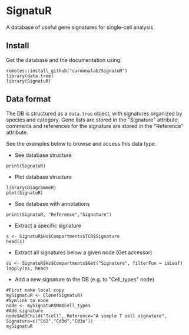 # SignatuR

A database of useful gene signatures for single-cell analysis


## Install
Get the database and the documentation using:
```
remotes::install_github("carmonalab/SignatuR")
library(data.tree)
library(SignatuR)
```

## Data format

The DB is structured as a `data.tree` object, with signatures organized by species and category.
Gene lists are stored in the "Signature" attribute, comments and references for the signature are stored in the "Reference" attribute.

See the examples below to browse and access this data type.


* See database structure
```
print(SignatuR)
```

* Plot database structure
```
library(DiagrammeR)
plot(SignatuR)
```

* See database with annotations
```
print(SignatuR, "Reference","Signature")
```

* Extract a specific signature
```
s <- SignatuR$Hs$Compartments$TCR$Signature
head(s)
```

* Extract all signatures below a given node (Get accessor)
```
ss <- SignatuR$Hs$Compartments$Get("Signature", filterFun = isLeaf)
lapply(ss, head)
```

* Add a new signature to the DB (e.g. to "Cell_types" node)
```
#First make local copy
mySignatuR <- Clone(SignatuR)
#Symlink to node
node <- mySignatuR$Mm$Cell_types
#Add signature 
node$AddChild("Tcell", Reference="A simple T cell signature", Signature=c("Cd2","Cd3d","Cd3e"))
mySignatuR
```
